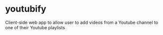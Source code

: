# youtubify
Client-side web app to allow user to add videos from a Youtube channel to one of their Youtube playlists
